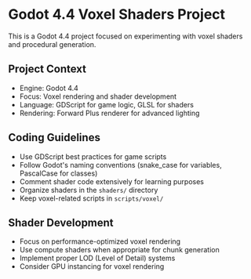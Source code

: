 <!-- Use this file to provide workspace-specific custom instructions to Copilot. For more details, visit https://code.visualstudio.com/docs/copilot/copilot-customization#_use-a-githubcopilotinstructionsmd-file -->

# Godot 4.4 Voxel Shaders Project

This is a Godot 4.4 project focused on experimenting with voxel shaders and procedural generation.

## Project Context
- Engine: Godot 4.4
- Focus: Voxel rendering and shader development
- Language: GDScript for game logic, GLSL for shaders
- Rendering: Forward Plus renderer for advanced lighting

## Coding Guidelines
- Use GDScript best practices for game scripts
- Follow Godot's naming conventions (snake_case for variables, PascalCase for classes)
- Comment shader code extensively for learning purposes
- Organize shaders in the `shaders/` directory
- Keep voxel-related scripts in `scripts/voxel/`

## Shader Development
- Focus on performance-optimized voxel rendering
- Use compute shaders when appropriate for chunk generation
- Implement proper LOD (Level of Detail) systems
- Consider GPU instancing for voxel rendering
